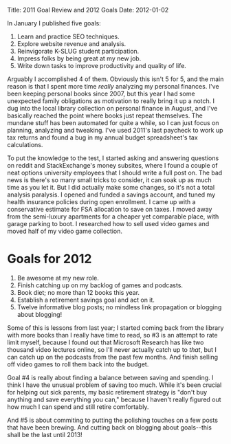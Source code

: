 Title: 2011 Goal Review and 2012 Goals
Date: 2012-01-02

In January I published five goals:

1. Learn and practice SEO techniques.
2. Explore website revenue and analysis.
3. Reinvigorate K-SLUG student participation.
4. Impress folks by being great at my new job.
5. Write down tasks to improve productivity and quality of life.

Arguably I accomplished 4 of them. Obviously this isn't 5 for 5, and the main 
reason is that I spent more time *really* analyzing my personal finances. I've 
been keeping personal books since 2007, but this year I had some unexpected
family obligations as motivation to really bring it up a notch. I dug into 
the local library collection on personal finance in August, and I've basically 
reached the point where books just repeat themselves. The mundane stuff has
been automated for quite a while, so I can just focus on planning, analyzing 
and tweaking. I've used 2011's last paycheck to work up tax returns and found
a bug in my annual budget spreadsheet's tax calculations. 

To put the knowledge to the test, I started asking and answering questions on 
reddit and StackExchange's money subsites, where I found a couple of neat 
options university employees that I should write a full post on. The bad news 
is there's so many small tricks to consider, it can soak up as much time as you
let it. But I did actually make some changes, so it's not a total analysis 
paralysis. I opened and funded a savings account, and tuned my health insurance
policies during open enrollment. I came up with a conservative estimate for 
FSA allocation to save on taxes. I moved away from the semi-luxury apartments 
for a cheaper yet comparable place, with garage parking to boot. I researched 
how to sell used video games and moved half of my video game collection. 

Goals for 2012
==============

1. Be awesome at my new role.
2. Finish catching up on my backlog of games and podcasts.
3. Book diet; no more than 12 books this year.
4. Establish a retirement savings goal and act on it.
5. Twelve informative blog posts; no mindless link propagation or blogging
   about blogging!

Some of this is lessons from last year; I started coming back from the library
with more books than I really have time to read, so #3 is an attempt to rate
limit myself, because I found out that Microsoft Research has like two 
thousand video lectures online, so I'll never actually catch up to *that*, but
I can catch up on the podcasts from the past few months. And finish selling off
video games to roll them back into the budget.

Goal #4 is really about finding a balance between saving and spending. I think I 
have the unusual problem of saving too much. While it's been crucial for
helping out sick parents, my basic retirement strategy is "don't buy anything
and save everything you can," because I haven't really figured out how much I
can spend and still retire comfortably.

And #5 is about commiting to putting the polishing touches on a few posts that
have been brewing. And cutting back on blogging about goals--this shall be the
last until 2013! 
